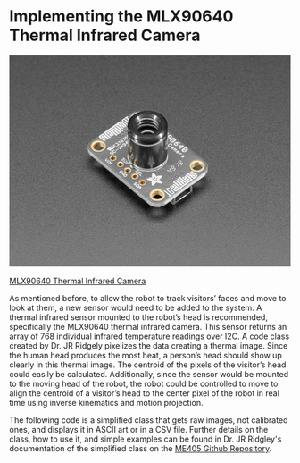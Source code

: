 # Implementing the MLX90640 Thermal Infrared Camera

![alt text](../images/4407-01.jpg)

[MLX90640 Thermal Infrared Camera](https://www.adafruit.com/product/4407?srsltid=AfmBOopXb30Go0bubMpvIDiZCzZyr46Ge3ta_hf_qWBkuULyXO7aMHXZ)

As mentioned before, to allow the robot to track visitors’ faces and move to look at them, a new sensor would need to be added to the system. A thermal infrared sensor mounted to the robot’s head is recommended, specifically the MLX90640 thermal infrared camera. This sensor returns an array of 768 individual infrared temperature readings over I2C. A code class created by Dr. JR Ridgely pixelizes the data creating a thermal image. Since the human head produces the most heat, a person’s head should show up clearly in this thermal image. The centroid of the pixels of the visitor’s head could easily be calculated. Additionally, since the sensor would be mounted to the moving head of the robot, the robot could be controlled to move to align the centroid of a visitor’s head to the center pixel of the robot in real time using inverse kinematics and motion projection.

The following code is a simplified class that gets raw images, not calibrated ones, and displays it in ASCII art or in a CSV file. Further details on the class, how to use it, and simple examples can be found in Dr. JR Ridgley's documentation of the simplified class on the [ME405 Github Repository](https://github.com/spluttflob/ME405-Support/tree/36a0880c9371952473f5a6e82b29fab4140e809c/mlx_raw).